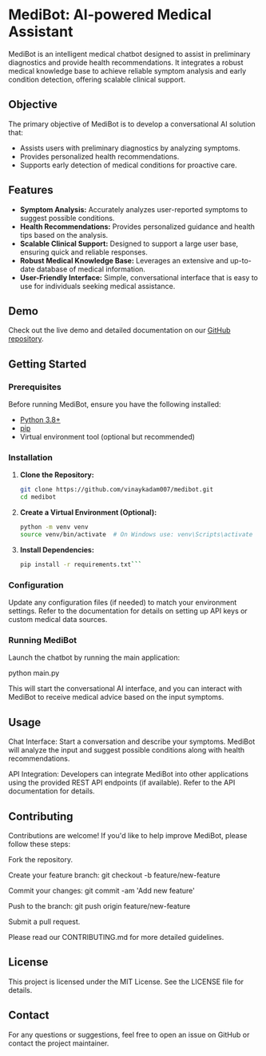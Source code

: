 # MediBot: AI-powered Medical Assistant

MediBot is an intelligent medical chatbot designed to assist in preliminary diagnostics and provide health recommendations. It integrates a robust medical knowledge base to achieve reliable symptom analysis and early condition detection, offering scalable clinical support.

## Objective

The primary objective of MediBot is to develop a conversational AI solution that:
- Assists users with preliminary diagnostics by analyzing symptoms.
- Provides personalized health recommendations.
- Supports early detection of medical conditions for proactive care.

## Features

- **Symptom Analysis:** Accurately analyzes user-reported symptoms to suggest possible conditions.
- **Health Recommendations:** Provides personalized guidance and health tips based on the analysis.
- **Scalable Clinical Support:** Designed to support a large user base, ensuring quick and reliable responses.
- **Robust Medical Knowledge Base:** Leverages an extensive and up-to-date database of medical information.
- **User-Friendly Interface:** Simple, conversational interface that is easy to use for individuals seeking medical assistance.

## Demo

Check out the live demo and detailed documentation on our [GitHub repository](https://github.com/vinaykadam007/medibot).

## Getting Started

### Prerequisites

Before running MediBot, ensure you have the following installed:
- [Python 3.8+](https://www.python.org/downloads/)
- [pip](https://pip.pypa.io/en/stable/installation/)
- Virtual environment tool (optional but recommended)

### Installation

1. **Clone the Repository:**

   ```bash
   git clone https://github.com/vinaykadam007/medibot.git
   cd medibot

2. **Create a Virtual Environment (Optional):**

   ```bash
   python -m venv venv
   source venv/bin/activate  # On Windows use: venv\Scripts\activate


3. **Install Dependencies:**

   ```bash
   pip install -r requirements.txt```

### Configuration
Update any configuration files (if needed) to match your environment settings. Refer to the documentation for details on setting up API keys or custom medical data sources.

### Running MediBot
Launch the chatbot by running the main application:

python main.py

This will start the conversational AI interface, and you can interact with MediBot to receive medical advice based on the input symptoms.

## Usage
Chat Interface: Start a conversation and describe your symptoms. MediBot will analyze the input and suggest possible conditions along with health recommendations.

API Integration: Developers can integrate MediBot into other applications using the provided REST API endpoints (if available). Refer to the API documentation for details.

## Contributing
Contributions are welcome! If you'd like to help improve MediBot, please follow these steps:

Fork the repository.

Create your feature branch: git checkout -b feature/new-feature

Commit your changes: git commit -am 'Add new feature'

Push to the branch: git push origin feature/new-feature

Submit a pull request.

Please read our CONTRIBUTING.md for more detailed guidelines.

## License
This project is licensed under the MIT License. See the LICENSE file for details.

## Contact
For any questions or suggestions, feel free to open an issue on GitHub or contact the project maintainer.
